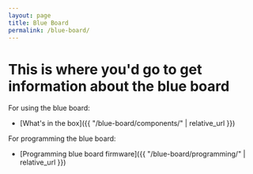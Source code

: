 ```yaml
---
layout: page
title: Blue Board
permalink: /blue-board/
---
```


# This is where you'd go to get information about the blue board

<!-- ![An array of completed modules]({{ "/assets/img/modules/module_array.jpg" | relative_url }}) -->
<!-- <p align="center">
    <img src='{{ "/assets/img/modules/module_array.jpg" | relative_url }}' alt='An array of completed modules' width="60%">
</p> -->

For using the blue board:
* [What's in the box]({{ "/blue-board/components/" | relative_url }})

For programming the blue board:
* [Programming blue board firmware]({{ "/blue-board/programming/" | relative_url }})